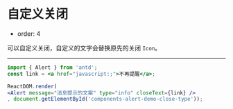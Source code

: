 # 自定义关闭

- order: 4

可以自定义关闭，自定义的文字会替换原先的关闭 `Icon`。

---

````jsx
import { Alert } from 'antd';
const link = <a href="javascript:;">不再提醒</a>;

ReactDOM.render(
<Alert message="消息提示的文案" type="info" closeText={link} />
, document.getElementById('components-alert-demo-close-type'));
````
